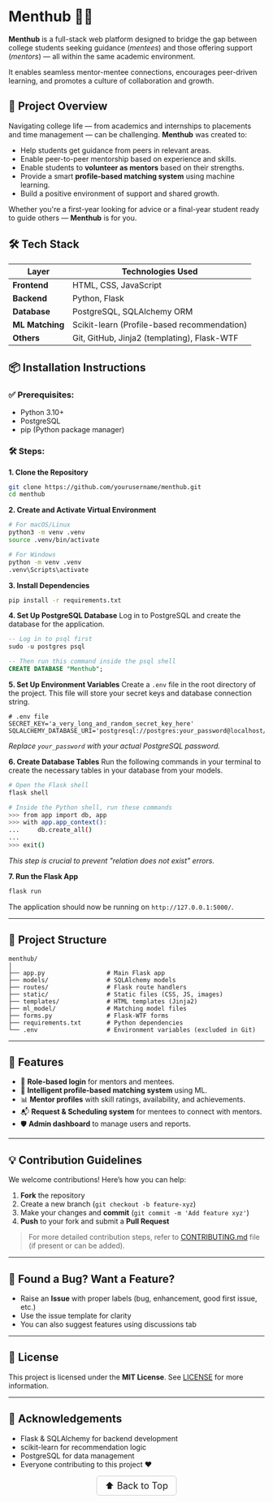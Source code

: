 # Menthub 👥📘

**Menthub** is a full-stack web platform designed to bridge the gap between college students seeking guidance (*mentees*) and those offering support (*mentors*) — all within the same academic environment.

It enables seamless mentor-mentee connections, encourages peer-driven learning, and promotes a culture of collaboration and growth.


## 🚀 Project Overview

Navigating college life — from academics and internships to placements and time management — can be challenging. **Menthub** was created to:

- Help students get guidance from peers in relevant areas.
- Enable peer-to-peer mentorship based on experience and skills.
- Enable students to **volunteer as mentors** based on their strengths.
- Provide a smart **profile-based matching system** using machine learning.
- Build a positive environment of support and shared growth.

Whether you're a first-year looking for advice or a final-year student ready to guide others — **Menthub** is for you.

## 🛠 Tech Stack

| Layer          | Technologies Used                              |
|----------------|--------------------------------------------------|
| **Frontend**   | HTML, CSS, JavaScript                           |
| **Backend**    | Python, Flask                                   |
| **Database**   | PostgreSQL, SQLAlchemy ORM                      |
| **ML Matching**| Scikit-learn (Profile-based recommendation)     |
| **Others**     | Git, GitHub, Jinja2 (templating), Flask-WTF     |

## 📦 Installation Instructions

### ✅ Prerequisites:
- Python 3.10+
- PostgreSQL
- pip (Python package manager)

### 🛠️ Steps:

**1. Clone the Repository**
```bash
git clone https://github.com/yourusername/menthub.git
cd menthub
```

**2. Create and Activate Virtual Environment**
```bash
# For macOS/Linux
python3 -m venv .venv
source .venv/bin/activate

# For Windows
python -m venv .venv
.venv\Scripts\activate
```

**3. Install Dependencies**
```bash
pip install -r requirements.txt
```

**4. Set Up PostgreSQL Database**
Log in to PostgreSQL and create the database for the application.
```sql
-- Log in to psql first
sudo -u postgres psql

-- Then run this command inside the psql shell
CREATE DATABASE "Menthub";
```

**5. Set Up Environment Variables**
Create a `.env` file in the root directory of the project. This file will store your secret keys and database connection string.

```properties
# .env file
SECRET_KEY='a_very_long_and_random_secret_key_here'
SQLALCHEMY_DATABASE_URI='postgresql://postgres:your_password@localhost/Menthub'
```
*Replace `your_password` with your actual PostgreSQL password.*

**6. Create Database Tables**
Run the following commands in your terminal to create the necessary tables in your database from your models.
```bash
# Open the Flask shell
flask shell

# Inside the Python shell, run these commands
>>> from app import db, app
>>> with app.app_context():
...     db.create_all()
...
>>> exit()
```
*This step is crucial to prevent "relation does not exist" errors.*

**7. Run the Flask App**
```bash
flask run
```
The application should now be running on `http://127.0.0.1:5000/`.

---

## 📁 Project Structure

```
menthub/
│
├── app.py                 # Main Flask app
├── models/                # SQLAlchemy models
├── routes/                # Flask route handlers
├── static/                # Static files (CSS, JS, images)
├── templates/             # HTML templates (Jinja2)
├── ml_model/              # Matching model files
├── forms.py               # Flask-WTF forms
├── requirements.txt       # Python dependencies
└── .env                   # Environment variables (excluded in Git)
```

---

## 🧠 Features

* 👥 **Role-based login** for mentors and mentees.
* 🎯 **Intelligent profile-based matching system** using ML.
* 📊 **Mentor profiles** with skill ratings, availability, and achievements.
* 📬 **Request & Scheduling system** for mentees to connect with mentors.
* 🛡 **Admin dashboard** to manage users and reports.

---

## 💡 Contribution Guidelines

We welcome contributions! Here’s how you can help:

1. **Fork** the repository
2. Create a new branch (`git checkout -b feature-xyz`)
3. Make your changes and **commit** (`git commit -m 'Add feature xyz'`)
4. **Push** to your fork and submit a **Pull Request**

> For more detailed contribution steps, refer to [CONTRIBUTING.md](CONTRIBUTING.md) file (if present or can be added).

---

## 🐛 Found a Bug? Want a Feature?

* Raise an **Issue** with proper labels (bug, enhancement, good first issue, etc.)
* Use the issue template for clarity
* You can also suggest features using discussions tab

---

## 📌 License

This project is licensed under the **MIT License**.
See [LICENSE](LICENSE) for more information.

---

## 👥 Acknowledgements

* Flask & SQLAlchemy for backend development
* scikit-learn for recommendation logic
* PostgreSQL for data management
* Everyone contributing to this project ❤️

<p align="center">
  <a href="#top" style="font-size: 18px; padding: 8px 16px; display: inline-block; border: 1px solid #ccc; border-radius: 6px; text-decoration: none;">
    ⬆️ Back to Top
  </a>
</p>
